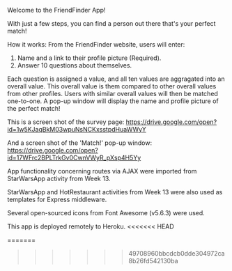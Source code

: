 Welcome to the FriendFinder App!

With just a few steps, you can find a person out there that's your perfect match!

How it works: 
From the FriendFinder website, users will enter:
1) Name and a link to their profile picture (Required).
2) Answer 10 questions about themselves.

Each question is assigned a value, and all ten values are aggragated into an overall value. This overall value is them compared to other overall values from other profiles. Users with similar overall values will then be matched one-to-one. A pop-up window will display the name and profile picture of the perfect match!

This is a screen shot of the survey page:
https://drive.google.com/open?id=1w5KJaqBkM03wpuNsNCKxsstpdHuaWWyY

And a screen shot of the 'Match!' pop-up window:
https://drive.google.com/open?id=17WFrc2BPLTrkGv0CwnVWyR_pXsp4H5Yy


App functionality concerning routes via AJAX were imported from StarWarsApp activity from Week 13.

StarWarsApp and HotRestaurant activities from Week 13 were also used as templates for Express middleware.

Several open-sourced icons from Font Awesome (v5.6.3) were used.

This app is deployed remotely to Heroku.
<<<<<<< HEAD

=======
>>>>>>> 49708960bbcdcb0dde304972ca8b26fd542130ba
